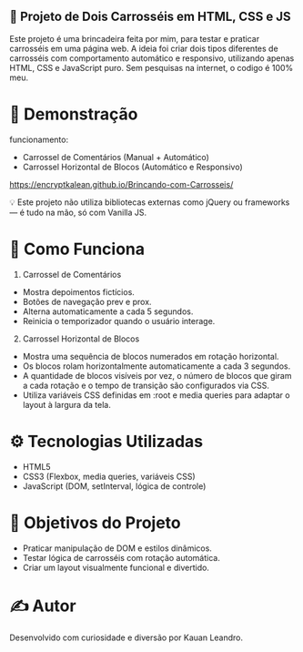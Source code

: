 ## 🎠 Projeto de Dois Carrosséis em HTML, CSS e JS

Este projeto é uma brincadeira feita por mim, para testar e praticar carrosséis em uma página web. A ideia foi criar dois tipos diferentes de carrosséis com comportamento automático e responsivo, utilizando apenas HTML, CSS e JavaScript puro. Sem pesquisas na internet, o codigo é 100% meu.

# 🚀 Demonstração

funcionamento:

- Carrossel de Comentários (Manual + Automático)
- Carrossel Horizontal de Blocos (Automático e Responsivo)

https://encryptkalean.github.io/Brincando-com-Carrosseis/

💡 Este projeto não utiliza bibliotecas externas como jQuery ou frameworks — é tudo na mão, só com Vanilla JS.

# 🧠 Como Funciona

1. Carrossel de Comentários
- Mostra depoimentos fictícios.
- Botões de navegação prev e prox.
- Alterna automaticamente a cada 5 segundos.
- Reinicia o temporizador quando o usuário interage.

2. Carrossel Horizontal de Blocos
- Mostra uma sequência de blocos numerados em rotação horizontal.
- Os blocos rolam horizontalmente automaticamente a cada 3 segundos.
- A quantidade de blocos visíveis por vez, o número de blocos que giram a cada rotação e o tempo de transição são configurados via CSS.
- Utiliza variáveis CSS definidas em :root e media queries para adaptar o layout à largura da tela.

# ⚙️ Tecnologias Utilizadas

- HTML5
- CSS3 (Flexbox, media queries, variáveis CSS)
- JavaScript (DOM, setInterval, lógica de controle)

# 🎯 Objetivos do Projeto

- Praticar manipulação de DOM e estilos dinâmicos.
- Testar lógica de carrosséis com rotação automática.
- Criar um layout visualmente funcional e divertido.

# ✍️ Autor
Desenvolvido com curiosidade e diversão por Kauan Leandro.
